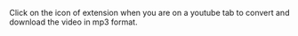 Click on the icon of extension when you are on a youtube tab to convert and download the video in mp3 format.

